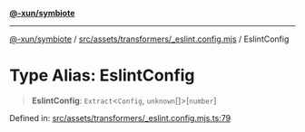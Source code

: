 [**@-xun/symbiote**](../../../../../README.md)

***

[@-xun/symbiote](../../../../../README.md) / [src/assets/transformers/\_eslint.config.mjs](../README.md) / EslintConfig

# Type Alias: EslintConfig

> **EslintConfig**: `Extract`\<`Config`, `unknown`[]\>\[`number`\]

Defined in: [src/assets/transformers/\_eslint.config.mjs.ts:79](https://github.com/Xunnamius/symbiote/blob/3911bb5748d7ecd905ce3bbd9106aa0ea0787160/src/assets/transformers/_eslint.config.mjs.ts#L79)
